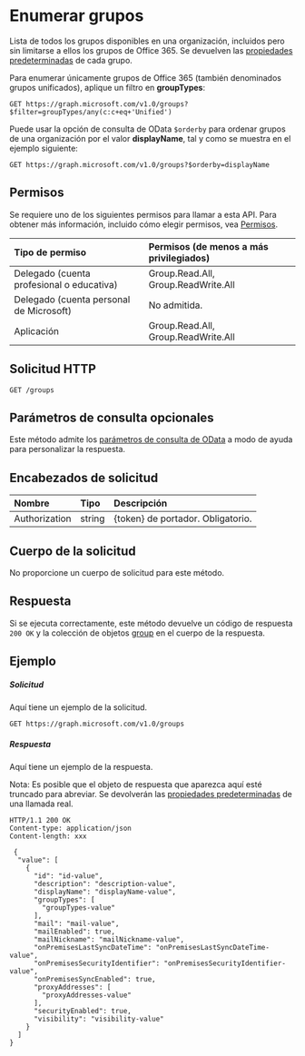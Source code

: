 # <a name="list-groups"></a>Enumerar grupos

Lista de todos los grupos disponibles en una organización, incluidos pero sin limitarse a ellos los grupos de Office 365. Se devuelven las [propiedades predeterminadas](../api/group_get.md#default-properties) de cada grupo.

Para enumerar únicamente grupos de Office 365 (también denominados grupos unificados), aplique un filtro en **groupTypes**:
```
GET https://graph.microsoft.com/v1.0/groups?$filter=groupTypes/any(c:c+eq+'Unified')
```

Puede usar la opción de consulta de OData `$orderby` para ordenar grupos de una organización por el valor **displayName**, tal y como se muestra en el ejemplo siguiente:
```
GET https://graph.microsoft.com/v1.0/groups?$orderby=displayName
```


## <a name="permissions"></a>Permisos
Se requiere uno de los siguientes permisos para llamar a esta API. Para obtener más información, incluido cómo elegir permisos, vea [Permisos](../../../concepts/permissions_reference.md).

|Tipo de permiso      | Permisos (de menos a más privilegiados)              | 
|:--------------------|:---------------------------------------------------------| 
|Delegado (cuenta profesional o educativa) | Group.Read.All, Group.ReadWrite.All    | 
|Delegado (cuenta personal de Microsoft) | No admitida.    | 
|Aplicación | Group.Read.All, Group.ReadWrite.All | 

## <a name="http-request"></a>Solicitud HTTP
<!-- { "blockType": "ignored" } -->
```http
GET /groups
```
## <a name="optional-query-parameters"></a>Parámetros de consulta opcionales
Este método admite los [parámetros de consulta de OData](http://developer.microsoft.com/en-us/graph/docs/overview/query_parameters) a modo de ayuda para personalizar la respuesta.
## <a name="request-headers"></a>Encabezados de solicitud
| Nombre       | Tipo | Descripción|
|:-----------|:------|:----------|
| Authorization  | string  | {token} de portador. Obligatorio. |

## <a name="request-body"></a>Cuerpo de la solicitud
No proporcione un cuerpo de solicitud para este método.

## <a name="response"></a>Respuesta

Si se ejecuta correctamente, este método devuelve un código de respuesta `200 OK` y la colección de objetos [group](../resources/group.md) en el cuerpo de la respuesta.
## <a name="example"></a>Ejemplo
##### <a name="request"></a>Solicitud
Aquí tiene un ejemplo de la solicitud.
<!-- {
  "blockType": "request",
  "name": "get_groups"
}-->
```http
GET https://graph.microsoft.com/v1.0/groups
```
##### <a name="response"></a>Respuesta
Aquí tiene un ejemplo de la respuesta.

Nota: Es posible que el objeto de respuesta que aparezca aquí esté truncado para abreviar. Se devolverán las [propiedades predeterminadas](../api/group_get.md#default-properties) de una llamada real.

<!-- {
  "blockType": "response",
  "truncated": true,
  "@odata.type": "microsoft.graph.group",
  "isCollection": true
} -->
```http
HTTP/1.1 200 OK
Content-type: application/json
Content-length: xxx

 {
  "value": [
    {
      "id": "id-value",
      "description": "description-value",
      "displayName": "displayName-value",
      "groupTypes": [
        "groupTypes-value"
      ],
      "mail": "mail-value",
      "mailEnabled": true,
      "mailNickname": "mailNickname-value",
      "onPremisesLastSyncDateTime": "onPremisesLastSyncDateTime-value",
      "onPremisesSecurityIdentifier": "onPremisesSecurityIdentifier-value",
      "onPremisesSyncEnabled": true,
      "proxyAddresses": [
        "proxyAddresses-value"
      ],
      "securityEnabled": true,
      "visibility": "visibility-value"
    }
  ]
}

```

<!-- uuid: 8fcb5dbc-d5aa-4681-8e31-b001d5168d79
2015-10-25 14:57:30 UTC -->
<!-- {
  "type": "#page.annotation",
  "description": "List groups",
  "keywords": "",
  "section": "documentation",
  "tocPath": ""
}-->
